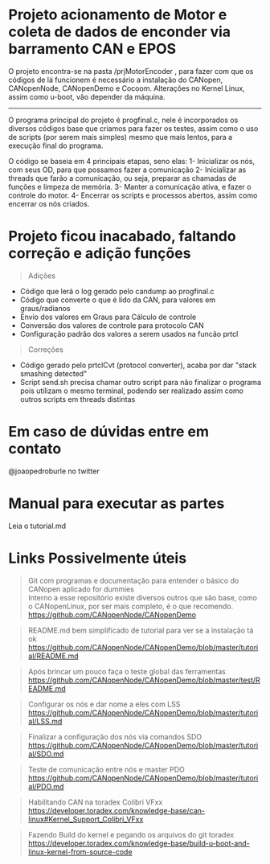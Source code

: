 # Projeto acionamento de Motor e coleta de dados de enconder via barramento CAN e EPOS

O projeto encontra-se na pasta /prjMotorEncoder , para fazer com que os códigos de lá funcionem é necessário a instalação do CANopen, CANopenNode, CANopenDemo e Cocoom. Alterações no Kernel Linux, assim como u-boot, vão depender da máquina.

<hr>

O programa principal do projeto é progfinal.c, nele é incorporados os diversos códigos base que criamos para fazer os testes, assim como o uso de scripts (por serem mais simples) mesmo que mais lentos, para a execução final do programa.

O código se baseia em 4 principais etapas, seno elas:
1- Inicializar os nós, com seus OD, para que possamos fazer a comunicação
2- Inicializar as threads que farão a comunicação, ou seja, preparar as chamadas de funções e limpeza de memória.
3- Manter a comunicação ativa, e fazer o controle do motor.
4- Encerrar os scripts e processos abertos, assim como encerrar os nós criados.

# Projeto ficou inacabado, faltando correção e adição funções

> Adições
<ul>
<li> Código que lerá o log gerado pelo candump ao progfinal.c </li>
<li> Código que converte o que é lido da CAN, para valores em graus/radianos </li>
<li> Envio dos valores em Graus para Cálculo de controle </li>
<li> Conversão dos valores de controle para protocolo CAN </li>
<li> Configuração padrão dos valores a serem usados na funcão prtcl </li>
</ul>

> Correções
<ul>
<li> Código gerado pelo prtclCvt (protocol converter), acaba por dar "stack smashing detected" </li>
<li> Script send.sh precisa chamar outro script para não finalizar o programa pois utilizam o mesmo terminal, podendo ser realizado assim como outros scripts em threads distintas</li>
</ul>

# Em caso de dúvidas entre em contato

@joaopedroburle no twitter

# Manual para executar as partes

Leia o tutorial.md

# Links Possivelmente úteis

> Git com programas e documentação para entender o básico do CANopen aplicado for dummies<br>
Interno a esse repositório existe diversos outros que são base, como o CANopenLinux, por ser mais completo, é o que recomendo.
https://github.com/CANopenNode/CANopenDemo

> README.md bem simplificado de tutorial para ver se a instalação tá ok <br>
https://github.com/CANopenNode/CANopenDemo/blob/master/tutorial/README.md

> Após brincar um pouco faça o teste global das ferramentas <br>
https://github.com/CANopenNode/CANopenDemo/blob/master/test/README.md

> Configurar os nós e dar nome a eles com LSS <br>
https://github.com/CANopenNode/CANopenDemo/blob/master/tutorial/LSS.md

> Finalizar a configuração dos nós via comandos SDO <br>
https://github.com/CANopenNode/CANopenDemo/blob/master/tutorial/SDO.md

> Teste de comunicação entre nós e master PDO <br>
https://github.com/CANopenNode/CANopenDemo/blob/master/tutorial/PDO.md

> Habilitando CAN na toradex Colibri VFxx <br>
https://developer.toradex.com/knowledge-base/can-linux#Kernel_Support_Colibri_VFxx

> Fazendo Build do kernel e pegando os arquivos do git toradex <br>
https://developer.toradex.com/knowledge-base/build-u-boot-and-linux-kernel-from-source-code
